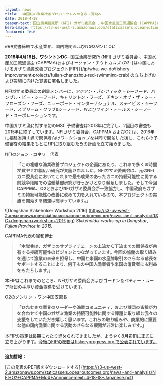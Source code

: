 ```yaml
---
layout: news
title:  中国初の漁業改善プロジェクトへの合意・発足へ
date: 2018-4-18
teaser-text: 国立漁業研究所 (NFI) ガザミ委員会 、中国水産加工流通協会 (CAPPMA)およびオーシャン・アウトカムズ (O2) は中国におけるガザミ漁業改善プロジェクト(FIP) の立ち上げおよび実施に向けた覚書に署名しました。
hero-image: https://s3-us-west-2.amazonaws.com/staticassets.oceanoutcomes.org/hero+photos/fujian-zhangzhou-red-swimming-crab-hero.jpg
featured: TRUE
---
```

###覚書締結で水産業界、国内機関およびNGOがひとつに

**2018年4月18日、ワシントンDC**– 国立漁業研究所 (NFI) ガザミ委員会 、中国水産加工流通協会 (CAPPMA)およびオーシャン・アウトカムズ (O2) [は中国におけるガザミ漁業改善プロジェクト(FIP)] (/jp/what-we-do/fishery-improvement-projects/fujian-zhangzhou-red-swimming-crab) の立ち上げおよび実施に向けた覚書に署名しました。

NFIガザミ委員会の創設メンバーは、アジアン・パシフィック・シーフード、バンブル・ビー・シーフード、キャリントン・フーズ、チキン・オブ・ザ・シー・フローズン・フーズ、ニューポート・インターナショナル、ステイビス・シーフード、スプリーム・クラブ&シーフード、およびツイン・テールズ・シーフード・コーポレーションです。

中国ガザミ漁に対する初のMSC 予備審査は2013年に完了し、2回目の審査も2015年に終了しています。NFIガザミ委員会、CAPPMA およびO2 は、2016年に福建省東山県で関係者向けワークショップを共同で開催した後に、これらの予備審査の結果をもとにFIPに取り組むための計画を立て始めました。

NFIのジョン・コネリー代表  
>**「この複雑な漁業改善プロジェクトの企画にあたり、これまで多くの時間が費やされ幅広い研究が実施されました。NFIガザミ委員会は、元のNFIカニ委員会においてこれまで最も成果のあったカニの持続可能性に関する前競争段階での協働基礎研究がきっかけとなり発足しました。そして今回CAPPMA、O2とおよびNFIガザミ委員会が一致協力し、中国政府もガザミの持続可能性の改善に改めて力を入れているので、本プロジェクトの実施を開始する機運は高まっています。」**

![Dongshan Stakeholder Workshop 2016]
(https://s3-us-west-2.amazonaws.com/staticassets.oceanoutcomes.org/news+and+analysis/RSC+dongshan+workshop+2016.jpg)
*Stakeholder workshop in Dongshan, Fujian Province in 2016.*

CAPPMA代表の崔和博士  
>**「本覚書は、ガザミのサプライチェーンの上流から下流までの関係者が共有する持続可能性のビジョンとつながっています。今回の協働の取り組みを通じて漁業の未来を担保し、中国と米国の水産物取引のさらなる成長をサポートすることにより、何千もの中国人漁業者や米国の消費者にも利益をもたらします。」**

本FIPはこれまでのところ、NFIガザミ委員会およびゴードン＆ベティー・ムーア財団の手厚い資金提供を受けています。

O2のソンリン ・ワン中国支部長  
>**「ひたむきな業界のリーダーや漁業コミュニティ、および財団の皆様が力を合わせて中国のガザミ漁業の持続可能性に関する課題に取り組む我々の支援をしていただき嬉しく思います。これらの取り組みや、商業的に重要な他の国内漁業に関する活動のさらなる展開が非常に楽しみです。」**

本FIPの策定は長期にわたり進められてきましたが、ようやく8月初旬に正式に立ち上がります。<a href="https://fisheryprogress.org/fip-profile/prospective-china-fujian-zhangzhou-red-swimming-crab-bottom-trawl-pottrap" target="_blank">今後のFIPの概要はfisheryprogress.org で公表されています。</a>

----

**追加情報：**

[この発表のPDF版をダウンロードする] (https://s3-us-west-2.amazonaws.com/staticassets.oceanoutcomes.org/news+and+analysis/NFI+O2+CAPPMA+MoU+Announcement+4-18-18+Japanese.pdf)
